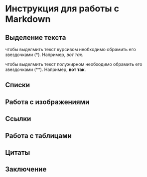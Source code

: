 # Инструкция для работы с Markdown

## Выделение текста

чтобы выделмить текст курсивом необходимо обрамить его звездочками (*). Например, *вот так*.

чтобы выделмить текст полужирном необходимо обрамить его звездочками (**). Например, **вот так**.

## Списки

## Работа с изображениями

## Ссылки

## Работа с таблицами

## Цитаты

## Заключение